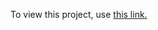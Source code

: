 To view this project, use [this link.](https://htmlpreview.github.io/?https://github.com/UnbannableGT/FreeCodeCampProjects/blob/main/FinishedProjects/HappinessSurvey/happinessSurvey.html)